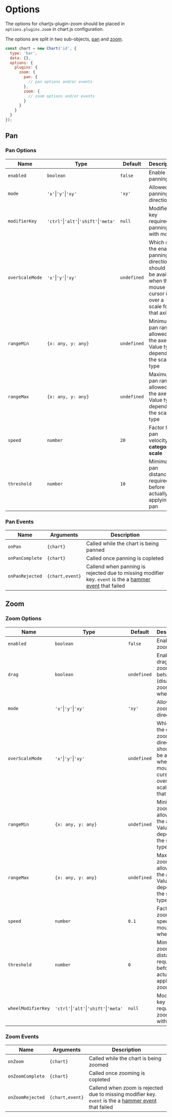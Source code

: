 # Options

The options for chartjs-plugin-zoom should be placed in `options.plugins.zoom` in chart.js configuration.

The options are split in two sub-objects, [pan](#pan) and [zoom](#zoom).

```js
const chart = new Chart('id', {
  type: 'bar',
  data: {},
  options: {
    plugins: {
      zoom: {
        pan: {
          // pan options and/or events
        },
        zoom: {
          // zoom options and/or events
        }
      }
    }
  }
});
```

## Pan

### Pan Options

| Name | Type | Default | Description
| ---- | ---- | ------- | ----------
| `enabled` | `boolean` | `false` | Enable panning
| `mode` | `'x'`\|`'y'`\|`'xy'` | `'xy'` | Allowed panning directions
| `modifierKey` | `'ctrl'`\|`'alt'`\|`'shift'`\|`'meta'` | `null` |  Modifier key required for panning with mouse
| `overScaleMode` | `'x'`\|`'y'`\|`'xy'` | `undefined` | Which of the enabled panning directions should only be available when the mouse cursor is over a scale for that axis
| `rangeMin` | `{x: any, y: any}` | `undefined` | Minimum pan range allowed for the axes. Value type depends on the scale type
| `rangeMax` | `{x: any, y: any}` | `undefined` | Maximum pan range allowed for the axes. Value type depends on the scale type
| `speed` | `number` | `20` | Factor for pan velocity on **category scale**
| `threshold` | `number` | `10` | Mimimal pan distance required before actually applying pan

### Pan Events

| Name | Arguments | Description
| ---- | --------- | -----------
| `onPan` | `{chart}` | Called while the chart is being panned
| `onPanComplete` | `{chart}` | Called once panning is copleted
| `onPanRejected` | `{chart,event}` | Callend when panning is rejected due to missing modifier key. `event` is the a [hammer event](https://hammerjs.github.io/api#event-object) that failed

## Zoom

### Zoom Options

| Name | Type | Default | Description
| ---- | ---- | ------- | ----------
| `enabled` | `boolean` | `false` | Enable zooming
| `drag` | `boolean` | `undefined` | Enable drag-to-zoom behavior (disables zooming by wheel)
| `mode` | `'x'`\|`'y'`\|`'xy'` | `'xy'` | Allowed zoom directions
| `overScaleMode` | `'x'`\|`'y'`\|`'xy'` | `undefined` | Which of the enabled zooming directions should only be available when the mouse cursor is over a scale for that axis
| `rangeMin` | `{x: any, y: any}` | `undefined` | Minimum zoom range allowed for the axes. Value type depends on the scale type
| `rangeMax` | `{x: any, y: any}` | `undefined` | Maximum zoom range allowed for the axes. Value type depends on the scale type
| `speed` | `number` | `0.1` | Factor of zoom speed via mouse wheel.
| `threshold` | `number` | `0` | Mimimal zoom distance required before actually applying zoom
| `wheelModifierKey` | `'ctrl'`\|`'alt'`\|`'shift'`\|`'meta'` | `null` |  Modifier key required for zooming with mouse

### Zoom Events

| Name | Arguments | Description
| ---- | --------- | -----------
| `onZoom` | `{chart}` | Called while the chart is being zoomed
| `onZoomComplete` | `{chart}` | Called once zooming is copleted
| `onZoomRejected` | `{chart,event}` | Callend when zoom is rejected due to missing modifier key. `event` is the a [hammer event](https://hammerjs.github.io/api#event-object) that failed
